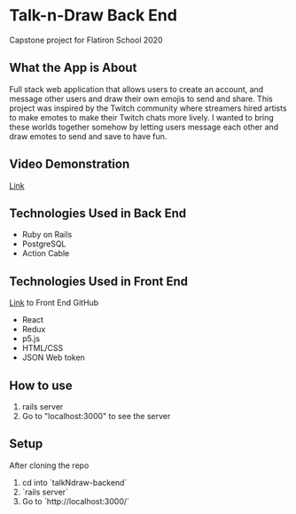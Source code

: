 # Talk-n-Draw Back End

Capstone project for Flatiron School 2020

## What the App is About
Full stack web application that allows users to create an account, and message other users and draw their own emojis to send and share. This project was inspired by the Twitch community where streamers hired artists to make emotes to make their Twitch chats more lively. I wanted to bring these worlds together somehow by letting users message each other and draw emotes to send and save to have fun.

## Video Demonstration
[Link](https://vimeo.com/491938288)

## Technologies Used in Back End
<ul>
<li>Ruby on Rails</li>
<li>PostgreSQL</li>
<li>Action Cable</li>
</ul>

## Technologies Used in Front End
[Link](https://github.com/JABermudez11/talk-n-draw-frontend) to Front End GitHub

<ul>
<li>React</li>
<li>Redux</li>
<li>p5.js</li>
<li>HTML/CSS</li>
<li>JSON Web token</li>
</ul>

## How to use
<ol>
<li>rails server</li>
<li>Go to "localhost:3000" to see the server</li>
</ol>

## Setup
After cloning the repo

<ol>
<li>cd into `talkNdraw-backend`</li>
<li>`rails server`</li>
<li>Go to `http://localhost:3000/`</li>
</ol>
